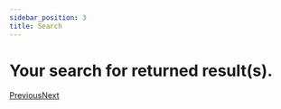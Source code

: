 ```yaml
---
sidebar_position: 3
title: Search
---
```


# Your search for returned result(s).

[Previous](#)[Next](#)